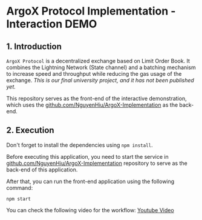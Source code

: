# ArgoX Protocol Implementation - Interaction DEMO

## 1. Introduction
`ArgoX Protocol` is a decentralized exchange based on Limit Order Book. It combines the Lightning Network (State channel) and a batching mechanism to increase speed and throughput while reducing the gas usage of the exchange. *This is our final university project, and it has not been published yet.*

This repository serves as the front-end of the interactive demonstration, which uses the [github.com/NguyenHiu/ArgoX-Implementation](https://github.com/NguyenHiu/ArgoX-Implementation/tree/interaction-demo) as the back-end. 

## 2. Execution
Don't forget to install the dependencies using `npm install`.

Before executing this application, you need to start the service in [github.com/NguyenHiu/ArgoX-Implementation](https://github.com/NguyenHiu/ArgoX-Implementation/tree/interaction-demo) repository to serve as the back-end of this application.

After that, you can run the front-end application using the following command:
```
npm start
```

You can check the following video for the workflow: [Youtube Video](https://www.youtube.com/watch?v=L6DvWfdBZxs)